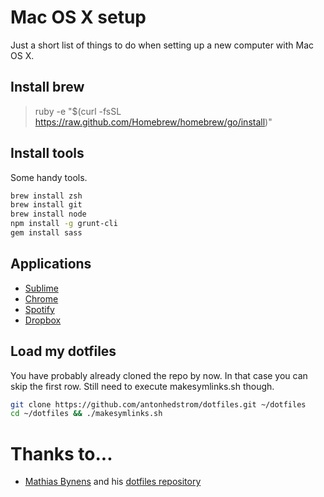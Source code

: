 # Mac OS X setup

Just a short list of things to do when setting up a new computer with Mac OS X.


## Install brew

> ruby -e "$(curl -fsSL https://raw.github.com/Homebrew/homebrew/go/install)"


## Install tools

Some handy tools.

```bash
brew install zsh
brew install git
brew install node
npm install -g grunt-cli
gem install sass
```

## Applications

* [Sublime](http://www.sublimetext.com)
* [Chrome](http://www.google.se/intl/sv/chrome/browser/)
* [Spotify](https://www.spotify.com/se)
* [Dropbox](https://www.dropbox.com/downloading?src=index)


## Load my dotfiles

You have probably already cloned the repo by now. In that case you can skip the first row. Still need to execute makesymlinks.sh though.

```bash
git clone https://github.com/antonhedstrom/dotfiles.git ~/dotfiles
cd ~/dotfiles && ./makesymlinks.sh
```

# Thanks to...

* [Mathias Bynens](http://mathiasbynens.be/) and his [dotfiles repository](https://github.com/mathiasbynens/dotfiles)
